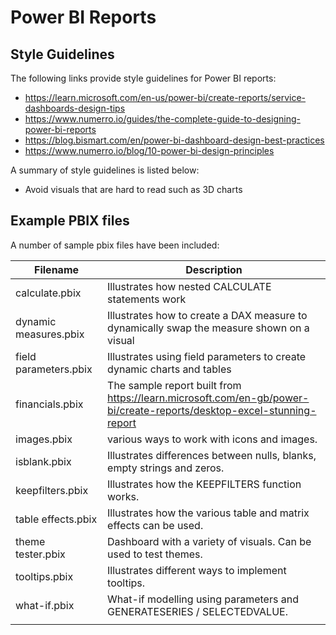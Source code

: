 # Power BI Reports

## Style Guidelines
The following links provide style guidelines for Power BI reports:

- https://learn.microsoft.com/en-us/power-bi/create-reports/service-dashboards-design-tips
- https://www.numerro.io/guides/the-complete-guide-to-designing-power-bi-reports
- https://blog.bismart.com/en/power-bi-dashboard-design-best-practices
- https://www.numerro.io/blog/10-power-bi-design-principles

A summary of style guidelines is listed below:
- Avoid visuals that are hard to read such as 3D charts

## Example PBIX files
A number of sample pbix files have been included:

| Filename              | Description                                                                                                          |
| --------------------- | -------------------------------------------------------------------------------------------------------------------- |
| calculate.pbix        | Illustrates how nested CALCULATE statements work                                                                     |
| dynamic measures.pbix | Illustrates how to create a DAX measure to dynamically swap the measure shown on a visual                            |
| field parameters.pbix | Illustrates using field parameters to create dynamic charts and tables                                               |
| financials.pbix       | The sample report built from https://learn.microsoft.com/en-gb/power-bi/create-reports/desktop-excel-stunning-report |
| images.pbix           | various ways to work with icons and images.                                                                          |
| isblank.pbix          | Illustrates differences between nulls, blanks, empty strings and zeros.                                              |
| keepfilters.pbix      | Illustrates how the KEEPFILTERS function works.                                                                      |
| table effects.pbix    | Illustrates how the various table and matrix effects can be used.                                                    |
| theme tester.pbix     | Dashboard with a variety of visuals. Can be used to test themes.                                                     |
| tooltips.pbix         | Illustrates different ways to implement tooltips.                                                                    |
| what-if.pbix          | What-if modelling using parameters and GENERATESERIES / SELECTEDVALUE.                                               |
|                       |                                                                                                                      |